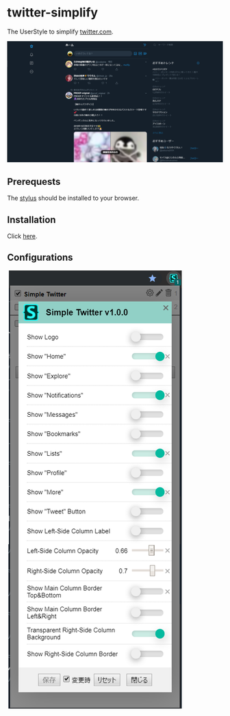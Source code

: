 # twitter-simplify

The UserStyle to simplify [twitter.com](https://twitter.com).

![Screenshot1](./screenshot1.png)

## Prerequests

The [stylus](https://github.com/openstyles/stylus#releases) should be installed to your browser.

## Installation

Click [here](https://github.com/acomagu/twitter-simplify/raw/master/simple-twitter.user.css).

## Configurations

![Screenshot2](./screenshot2.png)
